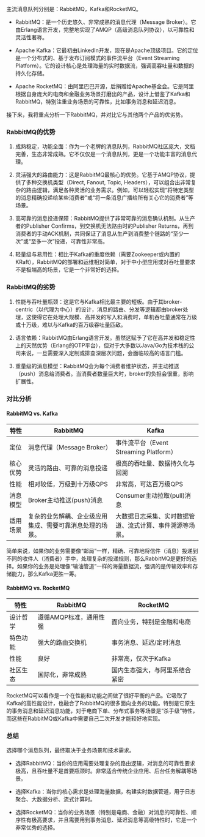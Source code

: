 
主流消息队列分别是：RabbitMQ，Kafka和RocketMQ。

- RabbitMQ：是一个历史悠久、非常成熟的消息代理（Message Broker）。它由Erlang语言开发，完整地实现了AMQP（高级消息队列协议），以可靠性和灵活性著称。
    
- Apache Kafka：它最初由LinkedIn开发，现在是Apache顶级项目。它的定位是一个分布式的、基于发布订阅模式的事件流平台（Event Streaming Platform）。它的设计核心是处理海量的实时数据流，强调高吞吐量和数据的持久化存储。
    
- Apache RocketMQ：由阿里巴巴开源，后捐赠给Apache基金会。它是阿里根据自身庞大的电商和金融业务场景打磨出的产品，设计上借鉴了Kafka和RabbitMQ，特别注重业务场景的可靠性，比如事务消息和延迟消息。
    

接下来，我将重点分析一下RabbitMQ，并对比它与其他两个产品的优劣势。

### RabbitMQ的优势

1. 成熟稳定，功能全面：作为一个老牌的消息队列，RabbitMQ社区庞大，文档完善，生态非常成熟。它不仅仅是一个消息队列，更是一个功能丰富的消息代理。
    
2. 灵活强大的路由能力：这是RabbitMQ最核心的优势。它基于AMQP协议，提供了多种交换机类型（Direct, Fanout, Topic, Headers），可以组合出非常复杂的路由逻辑，满足各种灵活的业务需求。例如，可以轻松实现“将特定类型的消息精确投递给某些消费者”或“将一条消息广播给所有关心它的消费者”等场景。
    
3. 高可靠的消息投递保障：RabbitMQ提供了非常可靠的消息确认机制。从生产者的Publisher Confirms，到交换机无法路由时的Publisher Returns，再到消费者的手动ACK机制，共同保证了消息从生产到消费整个链路的“至少一次”或“至多一次”投递，可靠性非常高。
    
4. 轻量级与易用性：相比于Kafka的重度依赖（需要Zookeeper或内置的KRaft），RabbitMQ的部署和运维相对简单，对于中小型应用或对吞吐量要求不是极端高的场景，它是一个非常好的选择。
    

### RabbitMQ的劣势

1. 性能与吞吐量瓶颈：这是它与Kafka相比最主要的短板。由于其broker-centric（以代理为中心）的设计，消息的路由、分发等逻辑都由broker处理，这使得它在处理大规模、高并发的写入和消费时，单机吞吐量通常在万级或十万级，难以与Kafka的百万级吞吐量匹敌。
    
2. 语言依赖：RabbitMQ由Erlang语言开发。虽然这赋予了它在高并发和稳定性上的天然优势（Erlang的OTP平台），但对于大多数以Java/Go为技术栈的公司来说，一旦需要深入定制或排查深层次问题，会面临较高的语言门槛。
    
3. 重量级的消息模型：RabbitMQ会为每个消费者维护状态，并主动推送（push）消息给消费者。当消费者数量巨大时，broker的负担会很重，影响扩展性。
    

### 对比分析

#### RabbitMQ vs. Kafka

|特性|RabbitMQ|Kafka|
|---|---|---|
|定位|消息代理（Message Broker）|事件流平台（Event Streaming Platform）|
|核心优势|灵活的路由、可靠的消息投递|极高的吞吐量、数据持久化与回溯|
|性能|相对较低，万级到十万级QPS|非常高，可达百万级QPS|
|消息模型|Broker主动推送(push)消息|Consumer主动拉取(pull)消息|
|适用场景|复杂的业务解耦、企业级应用集成、需要可靠消息处理的场景。|大数据日志采集、实时数据管道、流式计算、事件溯源等场景。|

简单来说，如果你的业务需要像“邮局”一样，精确、可靠地将信件（消息）投递到不同的收件人（消费者）手中，处理复杂的投递规则，那么RabbitMQ是更好的选择。如果你的业务是处理像“输油管道”一样的海量数据流，强调的是传输效率和存储能力，那么Kafka更胜一筹。

#### RabbitMQ vs. RocketMQ

|特性|RabbitMQ|RocketMQ|
|---|---|---|
|设计哲学|遵循AMQP标准，通用性强|面向业务，特别是金融和电商|
|特色功能|强大的路由交换机|事务消息、延迟/定时消息|
|性能|良好|非常高，仅次于Kafka|
|社区生态|国际化，非常成熟|国内生态强大，与阿里系结合紧密|

RocketMQ可以看作是一个在性能和功能之间做了很好平衡的产品。它吸取了Kafka的高性能设计，也融合了RabbitMQ的很多面向业务的功能。特别是它原生的事务消息和延迟消息功能，对于电商下单、分布式事务等场景是“杀手级”特性，而这些在RabbitMQ或Kafka中需要自己二次开发才能较好地实现。

### 总结

选择哪个消息队列，最终取决于业务场景和技术需求。

- 选择RabbitMQ：当你的应用需要处理复杂的路由逻辑，对消息的可靠性要求极高，且吞吐量不是首要瓶颈时。非常适合传统企业应用、后台任务解耦等场景。
    
- 选择Kafka：当你的核心需求是处理海量数据，构建实时数据管道，用于日志聚合、大数据分析、流式计算时。
    
- 选择RocketMQ：当你的业务场景（特别是电商、金融）对消息的可靠性、顺序性有极高要求，并且需要用到事务消息、延迟消息等高级特性时，它是一个非常优秀的选择。